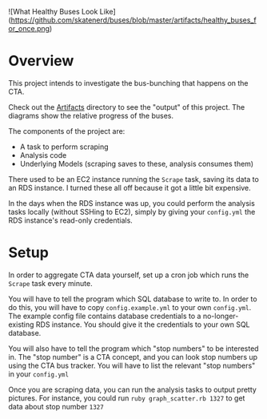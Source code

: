 ![What Healthy Buses Look Like]
(https://github.com/skatenerd/buses/blob/master/artifacts/healthy_buses_for_once.png)


Overview
=====================
This project intends to investigate the bus-bunching that happens on the CTA.

Check out the [Artifacts](https://github.com/skatenerd/buses/tree/master/artifacts) directory to see the "output" of this project.  The diagrams show the relative progress of the buses.

The components of the project are:
* A task to perform scraping
* Analysis code
* Underlying Models (scraping saves to these, analysis consumes them)

There used to be an EC2 instance running the `Scrape` task, saving its data to an RDS instance.  I turned these all off because it got a little bit expensive.

In the days when the RDS instance was up, you could perform the analysis tasks locally (without SSHing to EC2), simply by giving your `config.yml` the RDS instance's read-only credentials.

Setup
=====================

In order to aggregate CTA data yourself, set up a cron job which runs the `Scrape` task every minute.  

You will have to tell the program which SQL database to write to.  In order to do this, you will have to copy `config.example.yml` to your own `config.yml`.  The example config file contains database credentials to a no-longer-existing RDS instance.  You should give it the credentials to your own SQL database.

You will also have to tell the program which "stop numbers" to be interested in.  The "stop number" is a CTA concept, and you can look stop numbers up using the CTA bus tracker. You will have to list the relevant "stop numbers" in your `config.yml`

Once you are scraping data, you can run the analysis tasks to output pretty pictures.  For instance, you could run `ruby graph_scatter.rb 1327` to get data about stop number `1327`
